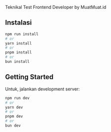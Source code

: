 Teknikal Test Frontend Developer by MuatMuat.id

## Instalasi

```bash
npm run install
# or
yarn install
# or
pnpm install
# or
bun install
```

## Getting Started

Untuk, jalankan development server:

```bash
npm run dev
# or
yarn dev
# or
pnpm dev
# or
bun dev
```


